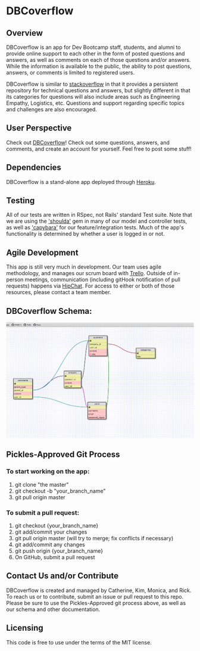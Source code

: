 DBCoverflow
===========
## Overview

DBCoverflow is an app for Dev Bootcamp staff, students, and alumni to provide online support to each other in the form of posted questions and answers, as well as comments on each of those questions and/or answers. While the information is available to the public, the ability to post questions, answers, or comments is limited to registered users.

DBCoverflow is similar to [stackoverflow](http://stackoverflow.com/) in that it provides a persistent repository for technical questions and answers, but slightly different in that its categories for questions will also include areas such as Engineering Empathy, Logistics, etc. Questions and support regarding specific topics and challenges are also encouraged.

## User Perspective

Check out [DBCoverflow](http://dbc-overflow-ckmr.herokuapp.com/)! Check out some questions, answers, and comments, and create an account for yourself. Feel free to post some stuff!

## Dependencies

DBCoverflow is a stand-alone app deployed through [Heroku](https://id.heroku.com/login). 

## Testing

All of our tests are written in RSpec, not Rails' standard Test suite. Note that we are using the ['shoulda'](https://github.com/thoughtbot/shoulda) gem in many of our model and controller tests, as well as ['capybara'](https://github.com/jnicklas/capybara) for our feature/integration tests. Much of the app's functionality is determined by whether a user is logged in or not.

## Agile Development

This app is still very much in development. Our team uses agile methodology, and manages our scrum board with [Trello](https://trello.com/b/kI5uhSO1/dbc-overflow). Outside of in-person meetings, communication (including gitHook notification of pull requests) happens via [HipChat](https://devbootcamp-chicago.hipchat.com/chat?focus_jid=121051_fireflies-2014@conf.hipchat.com). For access to either or both of those resources, please contact a team member.

## DBCoverflow Schema:

![alt tag](schema.jpeg)

## Pickles-Approved Git Process

### To start working on the app:
1. git clone "the master"
2. git checkout -b "your_branch_name"
3. git pull origin master

### To submit a pull request:
1. git checkout {your_branch_name}
2. git add/commit your changes
3. git pull origin master (will try to merge; fix conflicts if necessary)
4. git add/commit any changes
5. git push origin {your_branch_name}
6. On GitHub, submit a pull request

## Contact Us and/or Contribute

DBCoverflow is created and managed by Catherine, Kim, Monica, and Rick. To reach us or to contribute, submit an issue or pull request to this repo. Please be sure to use the Pickles-Approved git process above, as well as our schema and other documentation.

## Licensing

This code is free to use under the terms of the MIT license.





